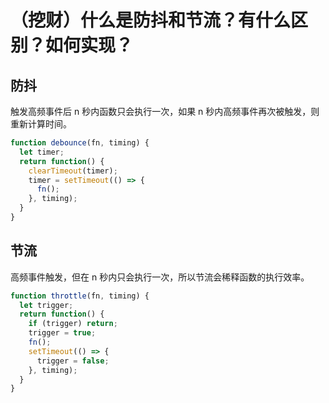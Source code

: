 # （挖财）什么是防抖和节流？有什么区别？如何实现？

## 防抖

触发高频事件后 n 秒内函数只会执行一次，如果 n 秒内高频事件再次被触发，则重新计算时间。

```js
function debounce(fn, timing) {
  let timer;
  return function() {
    clearTimeout(timer);
    timer = setTimeout(() => {
      fn();
    }, timing);
  }
}
```

## 节流

高频事件触发，但在 n 秒内只会执行一次，所以节流会稀释函数的执行效率。

```js
function throttle(fn, timing) {
  let trigger;
  return function() {
    if (trigger) return;
    trigger = true;
    fn();
    setTimeout(() => {
      trigger = false;
    }, timing);
  }
}
```